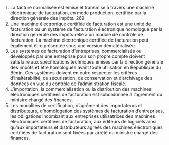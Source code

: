 1) La facture normalisée est émise et transmise à travers une machine électronique de facturation, en mode production, certifiée par la direction générale des impôts.
269
2) Une machine électronique certifiée de facturation est une unité de facturation ou
un système de facturation électronique homologué par la direction générale des impôts relié à un module de contrôle de facturation.
La machine électronique certifiée de facturation peut également être présentée sous une version dématérialisée.
3) Les systèmes de facturation d’entreprises, commercialisés ou développés par une
entreprise pour son propre compte doivent satisfaire aux spécifications techniques émises par  la  direction  générale  des  impôts  et  être  homologués  avant  toute  utilisation  en République du Bénin. Ces systèmes doivent en outre respecter les critères d’inaltérabilité, de sécurisation, de conservation et d’archivage des données en vue du contrôle de l’administration fiscale.
4) L’importation, la commercialisation ou la distribution des machines électroniques
certifiées de facturation est subordonnée à l’agrément du ministre chargé des finances.
5) Les  modalités  de  certification,  d’agrément  des  importateurs  et  distributeurs,
d’homologation des systèmes de facturation d’entreprises, les obligations incombant aux entreprises utilisatrices des machines électroniques certifiées de facturation, aux éditeurs de logiciels  ainsi  qu’aux  importateurs  et  distributeurs  agréés  des  machines  électroniques certifiées de facturation sont fixées par arrêté du ministre chargé des finances.